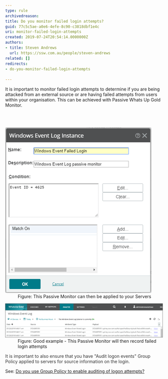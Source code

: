 ```yaml
---
type: rule
archivedreason: 
title: Do you monitor failed login attempts?
guid: 77c5c5ae-a0e6-4efe-8c90-c3818dbf1e4c
uri: monitor-failed-login-attempts
created: 2019-07-24T20:54:14.0000000Z
authors:
- title: Steven Andrews
  url: https://ssw.com.au/people/steven-andrews
related: []
redirects:
- do-you-monitor-failed-login-attempts

---
```



<p class="ssw15-rteElement-P">It is important to monitor failed login attempts to determine if you are being attacked from an external source or are having failed attempts from users within your organisation. This can be achieved with Passive Whats Up Gold Monitor.​<br></p>
<br><excerpt class='endintro'></excerpt><br>
<dl class="image"><dt><img src="failed-login-whatsup-gold-1.png" alt="failed-login-whatsup-gold-1.png" /></dt><dd>Figure: This P​assive Monitor can then be applied to your Servers</dd></dl><dl class="image"><dt><img src="failed-login-whatsup-gold-2.png" alt="failed-login-whatsup-gold-2.png" /></dt><dd>Figure: Good example - This Passive Monitor will then record failed login attempts</dd></dl>​<span style="color:#333333;">It is important to also ensure that you have "Audit logon events" Group Policy applied to servers for source information on the login. </span><p class="ssw15-rteElement-P">See: 
   <a href=/use-group-policy-to-enable-auditing-of-logon-attempts>Do you use Group Policy to enable auditing of logon attempts?</a>​​<br></p>


